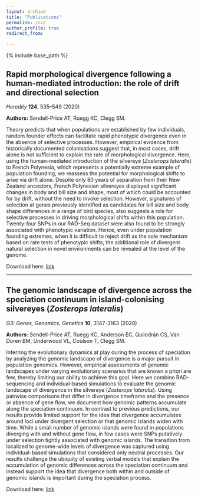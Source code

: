 ```yaml
---
layout: archive
title: "Publications"
permalink: /cv/
author_profile: true
redirect_from:

---
```


{% include base_path %}

## Rapid morphological divergence following a human-mediated introduction: the role of drift and directional selection
*Heredity* **124**, 535–549 (2020)

**Authors:** Sendell-Price AT, Ruegg KC, Clegg SM.

Theory predicts that when populations are established by few individuals, random founder effects can facilitate rapid phenotypic divergence even in the absence of selective processes. However, empirical evidence from historically documented colonisations suggest that, in most cases, drift alone is not sufficient to explain the rate of morphological divergence. Here, using the human-mediated introduction of the silvereye (*Zosterops lateralis*) to French Polynesia, which represents a potentially extreme example of population founding, we reassess the potential for morphological shifts to arise via drift alone. Despite only 80 years of separation from their New Zealand ancestors, French Polynesian silvereyes displayed significant changes in body and bill size and shape, most of which could be accounted for by drift, without the need to invoke selection. However, signatures of selection at genes previously identified as candidates for bill size and body shape differences in a range of bird species, also suggests a role for selective processes in driving morphological shifts within this population. Twenty-four SNPs in our RAD-Seq dataset were also found to be strongly associated with phenotypic variation. Hence, even under population founding extremes, when it is difficult to reject drift as the sole mechanism based on rate tests of phenotypic shifts, the additional role of divergent natural selection in novel environments can be revealed at the level of the genome.

Download here: [link](https://asendellprice.github.io/files/Sendell-Price_et_al_2020_Heredity.pdf)

___

## The genomic landscape of divergence across the speciation continuum in island-colonising silvereyes (*Zosterops lateralis*)
*G3: Genes, Genomics, Genetics* **10**, 3147-3163 (2020)

**Authors:**  Sendell-Price AT,  Ruegg KC, Anderson EC,  Quilodrán CS,  Van Doren BM,  Underwood VL,  Coulson T, Clegg SM.

Inferring the evolutionary dynamics at play during the process of speciation by analyzing the genomic landscape of divergence is a major pursuit in population genomics. However, empirical assessments of genomic landscapes under varying evolutionary scenarios that are known a priori are few, thereby limiting our ability to achieve this goal. Here we combine RAD-sequencing and individual-based simulations to evaluate the genomic landscape of divergence in the silvereye (*Zosterops lateralis*). Using pairwise comparisons that differ in divergence timeframe and the presence or absence of gene flow, we document how genomic patterns accumulate along the speciation continuum. In contrast to previous predictions, our results provide limited support for the idea that divergence accumulates around loci under divergent selection or that genomic islands widen with time. While a small number of genomic islands were found in populations diverging with and without gene flow, in few cases were SNPs putatively under selection tightly associated with genomic islands. The transition from localized to genome-wide levels of divergence was captured using individual-based simulations that considered only neutral processes. Our results challenge the ubiquity of existing verbal models that explain the accumulation of genomic differences across the speciation continuum and instead support the idea that divergence both within and outside of genomic islands is important during the speciation process.

Download here: [link](https://asendellprice.github.io/files/Sendell-Price_et_al_2020_G3.pdf)


